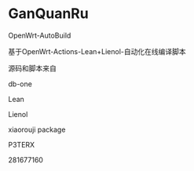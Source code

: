 # GanQuanRu

OpenWrt-AutoBuild

基于OpenWrt-Actions-Lean+Lienol-自动化在线编译脚本

源码和脚本来自

db-one

Lean

Lienol

xiaorouji package

P3TERX

281677160
